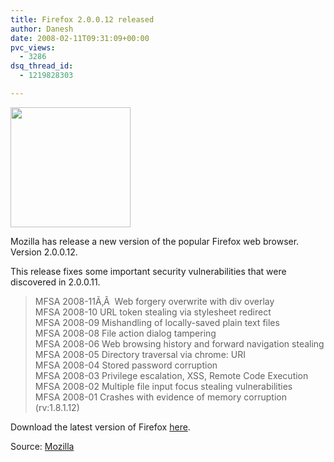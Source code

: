 ```yaml
---
title: Firefox 2.0.0.12 released
author: Danesh
date: 2008-02-11T09:31:09+00:00
pvc_views:
  - 3286
dsq_thread_id:
  - 1219828303

---
```

<img loading="lazy" src="http://img230.imageshack.us/img230/4551/firefoxlogopi9.png" height="192" width="192" />

Mozilla has release a new version of the popular Firefox web browser. Version 2.0.0.12.

This release fixes some important security vulnerabilities that were discovered in 2.0.0.11.

> MFSA 2008-11Ã‚Â  Web forgery overwrite with div overlay  
> MFSA 2008-10 URL token stealing via stylesheet redirect  
> MFSA 2008-09 Mishandling of locally-saved plain text files  
> MFSA 2008-08 File action dialog tampering  
> MFSA 2008-06 Web browsing history and forward navigation stealing  
> MFSA 2008-05 Directory traversal via chrome: URI  
> MFSA 2008-04 Stored password corruption  
> MFSA 2008-03 Privilege escalation, XSS, Remote Code Execution  
> MFSA 2008-02 Multiple file input focus stealing vulnerabilities  
> MFSA 2008-01 Crashes with evidence of memory corruption (rv:1.8.1.12)

Download the latest version of Firefox [here][1].

Source: [Mozilla][2]

 [1]: http://en-us.www.mozilla.com/en-US/firefox/all.html
 [2]: http://en-us.www.mozilla.com/en-US/firefox/2.0.0.12/releasenotes/